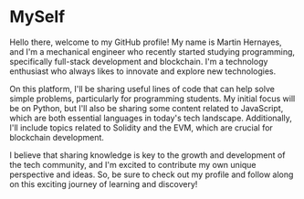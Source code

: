 # MySelf
Hello there, welcome to my GitHub profile! My name is Martin Hernayes, and I'm a mechanical engineer who recently started studying programming, specifically full-stack development and blockchain. I'm a technology enthusiast who always likes to innovate and explore new technologies.

On this platform, I'll be sharing useful lines of code that can help solve simple problems, particularly for programming students. My initial focus will be on Python, but I'll also be sharing some content related to JavaScript, which are both essential languages in today's tech landscape. Additionally, I'll include topics related to Solidity and the EVM, which are crucial for blockchain development.

I believe that sharing knowledge is key to the growth and development of the tech community, and I'm excited to contribute my own unique perspective and ideas. So, be sure to check out my profile and follow along on this exciting journey of learning and discovery!

